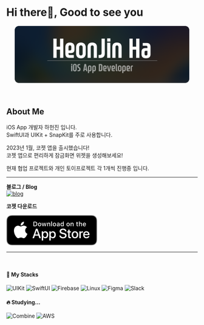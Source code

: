 
# Hi there👋, Good to see you

<p align=center >
<img src="assets/NameTag.png" height=150>
</p>

<br>

## About Me

iOS App 개발자 하헌진 입니다.   
SwiftUI과 UIKit + SnapKit를 주로 사용합니다.

2023년 1월, 코젯 앱을 출시했습니다!   
코젯 앱으로 편리하게 잠금화면 위젯을 생성해보세요!   

현재 협업 프로젝트와 개인 토이프로젝트 각 1개씩 진행중 입니다.   

---
**블로그 / Blog**   
[![blog](https://img.shields.io/badge/heon.dev-white?style=for-the-badge&logo=tistory&logoColor=black)](https://www.heon.dev)

**코젯 다운로드**   

[![AppStoreToKoget](assets/downloadToAppstore.svg)](https://apple.co/3SZORzd)

---
  
  <br>
  
#### 🚀 My Stacks

![UIKit](https://img.shields.io/badge/UIKit-ffd02f?style=for-the-badge&logo=Swift&logoColor=white)
![SwiftUI](https://img.shields.io/badge/SwiftUI-0e48d0?style=for-the-badge&logo=Swift&logoColor=white)
![Firebase](https://img.shields.io/badge/Firebase-white?style=for-the-badge&logo=firebase&logoColor=FFCA28)
![Linux](https://img.shields.io/badge/linux-000000?style=for-the-badge&logo=linux&logoColor=white)
![Figma](https://img.shields.io/badge/figma-black?style=for-the-badge&logo=figma&logoColor=f24d1d)
![Slack](https://img.shields.io/badge/slack-white?style=for-the-badge&logo=slack&logoColor=611f69)

#### 🔥 Studying...
![Combine](https://img.shields.io/badge/Combine-B7178C?style=for-the-badge&logo=Swift&logoColor=white)
![AWS](https://img.shields.io/badge/aws-white?style=for-the-badge&logo=amazon-aws&logoColor=ff9900)
  
